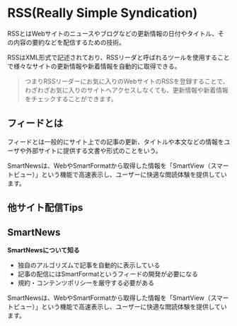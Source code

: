 # RSS(Really Simple Syndication)

RSSとはWebサイトのニュースやブログなどの更新情報の日付やタイトル、その内容の要約などを配信するための技術。

RSSはXML形式で記述されており、RSSリーダと呼ばれるツールを使用することで様々なサイトの更新情報や新着情報を自動的に取得できる。

>つまりRSSリーダーにお気に入りのWebサイトのRSSを登録することで、わざわざお気に入りのサイトへアクセスしなくても、更新情報や新着情報をチェックすることができます。

## フィードとは

フィードとは一般的にサイト上での記事の更新、タイトルや本文などの情報をユーザや外部サイトに提供する文書や形式のことをいう。

SmartNewsは、WebやSmartFormatから取得した情報を「SmartView（スマートビュー）」という機能で高速表示し、ユーザーに快適な閲読体験を提供しています。

## 他サイト配信Tips

## SmartNews

**SmartNewsについて知る**
- 独自のアルゴリズムで記事を自動的に表示している
- 記事の配信にはSmartFormatというフィードの開発が必要になる
- 規約・コンテンツポリシーを厳守する必要がある

SmartNewsは、WebやSmartFormatから取得した情報を「SmartView（スマートビュー）」という機能で高速表示し、ユーザーに快適な閲読体験を提供しています。




